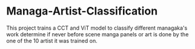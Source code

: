 # Managa-Artist-Classification
This project trains a CCT and ViT model to classify different managaka's work determine if never before scene manga panels or art is done by the one of the 10 artist it was trained on.
